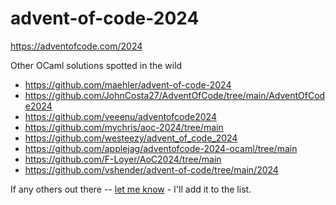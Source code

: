 # advent-of-code-2024

https://adventofcode.com/2024

Other OCaml solutions spotted in the wild
- https://github.com/maehler/advent-of-code-2024
- https://github.com/JohnCosta27/AdventOfCode/tree/main/AdventOfCode2024
- https://github.com/veeenu/adventofcode2024
- https://github.com/mychris/aoc-2024/tree/main
- https://github.com/westeezy/advent_of_code_2024
- https://github.com/applejag/adventofcode-2024-ocaml/tree/main
- https://github.com/F-Loyer/AoC2024/tree/main
- https://github.com/vshender/advent-of-code/tree/main/2024


If any others out there -- [let me know](https://github.com/whoek/advent-of-code-2024/issues/new) - I'll add it to the list.
